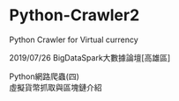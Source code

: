 # Python-Crawler2
Python Crawler for Virtual currency  

2019/07/26 BigDataSpark大數據論壇[高雄區] 

Python網路爬蟲(四)  
虛擬貨幣抓取與區塊鏈介紹
